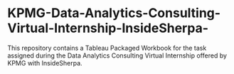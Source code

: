 # KPMG-Data-Analytics-Consulting-Virtual-Internship-InsideSherpa-
This repository contains a Tableau Packaged Workbook for the task assigned during the Data Analytics Consulting Virtual Internship offered by KPMG with InsideSherpa.
